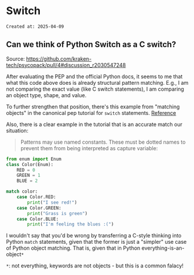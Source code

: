 # Switch

```
Created at: 2025-04-09
```

## Can we think of Python Switch as a C switch?

Source: https://github.com/kraken-tech/psycopack/pull/4#discussion_r2030547248

After evaluating the PEP and the official Python docs, it seems to me that what
this code above does is already structural pattern matching. E.g., I am not
comparing the exact value (like C switch statements), I am comparing an object
type, shape, and value.

To further strengthen that position, there's this example from "matching
objects" in the canonical pep tutorial for `switch` statements.
[Reference](https://peps.python.org/pep-0636/#adding-a-ui-matching-objects)

Also, there is a clear example in the tutorial that is an accurate match our
situation:

> Patterns may use named constants. These must be dotted names to prevent them
> from being interpreted as capture variable:

```python
from enum import Enum
class Color(Enum):
    RED = 0
    GREEN = 1
    BLUE = 2

match color:
    case Color.RED:
        print("I see red!")
    case Color.GREEN:
        print("Grass is green")
    case Color.BLUE:
        print("I'm feeling the blues :(")
```

I wouldn't say that you'd be wrong by transferring a C-style thinking into
Python `match` statements, given that the former is just a "simpler" use case
of Python object matching. That is, given that in Python
everything-is-an-object`*`

`*`: not everything, keywords are not objects - but this is a common falacy!
